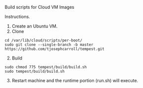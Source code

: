 Build scripts for Cloud VM Images

Instructions. 

1. Create an Ubuntu VM.
2. Clone
```
cd /var/lib/cloud/scripts/per-boot/
sudo git clone --single-branch -b master https://github.com/tjosephcarroll/tempest.git
```
2. Build
```
sudo chmod 775 tempest/build/build.sh
sudo tempest/build/build.sh
```
3. Restart machine and the runtime portion (run.sh) will execute. 
